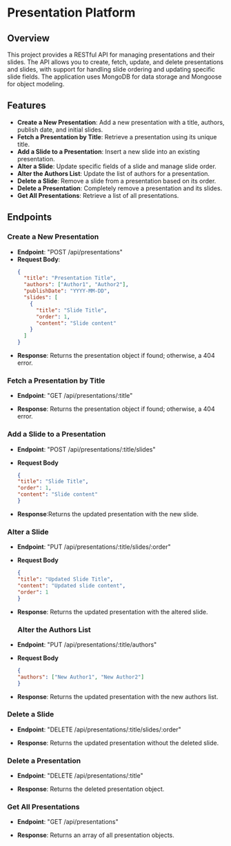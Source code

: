 # Presentation Platform

## Overview

This project provides a RESTful API for managing presentations and their slides. The API allows you to create, fetch, update, and delete presentations and slides, with support for handling slide ordering and updating specific slide fields. The application uses MongoDB for data storage and Mongoose for object modeling.

## Features

- **Create a New Presentation**: Add a new presentation with a title, authors, publish date, and initial slides.
- **Fetch a Presentation by Title**: Retrieve a presentation using its unique title.
- **Add a Slide to a Presentation**: Insert a new slide into an existing presentation.
- **Alter a Slide**: Update specific fields of a slide and manage slide order.
- **Alter the Authors List**: Update the list of authors for a presentation.
- **Delete a Slide**: Remove a slide from a presentation based on its order.
- **Delete a Presentation**: Completely remove a presentation and its slides.
- **Get All Presentations**: Retrieve a list of all presentations.

## Endpoints

### Create a New Presentation

- **Endpoint**: "POST /api/presentations"
- **Request Body**:
  ```json
  {
    "title": "Presentation Title",
    "authors": ["Author1", "Author2"],
    "publishDate": "YYYY-MM-DD",
    "slides": [
      {
        "title": "Slide Title",
        "order": 1,
        "content": "Slide content"
      }
    ]
  }

  
- **Response**: Returns the presentation object if found; otherwise, a 404 error.

### Fetch a Presentation by Title

- **Endpoint**: "GET /api/presentations/:title"


- **Response**: Returns the presentation object if found; otherwise, a 404 error.


### Add a Slide to a Presentation

- **Endpoint**: "POST /api/presentations/:title/slides"

- **Request Body**
  ```json
  {
  "title": "Slide Title",
  "order": 1,
  "content": "Slide content"
  }


- **Response**:Returns the updated presentation with the new slide.


### Alter a Slide

- **Endpoint**: "PUT /api/presentations/:title/slides/:order"

- **Request Body**
  ```json
  {
  "title": "Updated Slide Title",
  "content": "Updated slide content",
  "order": 1
  }


- **Response**: Returns the updated presentation with the altered slide.


  ### Alter the Authors List

- **Endpoint**: "PUT /api/presentations/:title/authors"

- **Request Body**
  ```json
  {
  "authors": ["New Author1", "New Author2"]
  }


- **Response**: Returns the updated presentation with the new authors list.


### Delete a Slide

- **Endpoint**: "DELETE /api/presentations/:title/slides/:order"


- **Response**: Returns the updated presentation without the deleted slide.


### Delete a Presentation

- **Endpoint**: "DELETE /api/presentations/:title"


- **Response**: Returns the deleted presentation object.


### Get All Presentations 

 - **Endpoint**: "GET /api/presentations"

 - **Response**: Returns an array of all presentation objects.  

